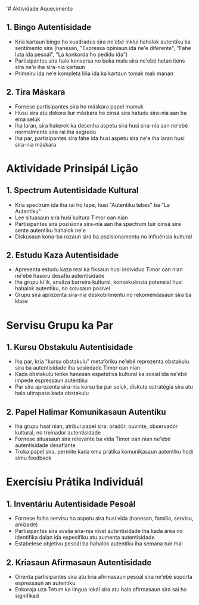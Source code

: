 '# Aktividade Aquecimento

## 1. Bingo Autentisidade

- Kria kartaun bingo ho kuadradus sira ne'ebé inklui hahalok autentiku ka sentimento sira (hanesan, "Expressa opiniaun ida ne'e diferente", "Fahe luta ida pesoál", "La konkorda ho pedidu ida")
- Partisipantes sira halo konversa no buka malu sira ne'ebé hetan itens sira ne'e iha sira-nia kartaun
- Primeiru ida ne'e kompleta liña ida ka kartaun tomak mak manan

## 2. Tira Máskara

- Fornese partisipantes sira ho máskara papel mamuk
- Husu sira atu dekora liur máskara ho oinsá sira hatudu sira-nia aan ba ema seluk
- Iha laran, sira hakerek ka desenha aspetu sira husi sira-nia aan ne'ebé normalmente sira rai iha segredu
- Iha par, partisipantes sira fahe ida husi aspetu sira ne'e iha laran husi sira-nia máskara

# Aktividade Prinsipál Lição

## 1. Spectrum Autentisidade Kultural

- Kria spectrum ida iha rai ho tape, husi "Autentiku tebes" ba "La Autentiku"
- Lee situasaun sira husi kultura Timor oan nian
- Partisipantes sira pozisiona sira-nia aan iha spectrum tuir oinsá sira sente autentiku hahalok ne'e
- Diskusaun kona-ba razaun sira ba pozisionamentu no influénsia kultural

## 2. Estudu Kaza Autentisidade

- Apresenta estudu kaza real ka fiksaun husi indivíduo Timor oan nian ne'ebé hasoru desafiu autentisidade
- Iha grupu ki'ik, analiza barreira kultural, konsekuénsia potensial husi hahalok autentiku, no solusaun posível
- Grupu sira aprezenta sira-nia deskobrimentu no rekomendasaun sira ba klase

# Servisu Grupu ka Par

## 1. Kursu Obstakulu Autentisidade

- Iha par, kria "kursu obstakulu" metafóriku ne'ebé reprezenta obstakulu sira ba autentisidade iha sosiedade Timor oan nian
- Kada obstakulu tenke hanesan espetativa kultural ka sosial ida ne'ebé impede espressaun autentiku
- Par sira aprezenta sira-nia kursu ba par seluk, diskute estratégia sira atu halo ultrapasa kada obstakulu

## 2. Papel Halimar Komunikasaun Autentiku

- Iha grupu haat nian, atribui papel sira: oradór, ouvinte, observadór kultural, no treinador autentisidade
- Fornese situasaun sira relevante ba vida Timor oan nian ne'ebé autentisidade desafiante
- Troka papel sira, permite kada ema pratika komunikasaun autentiku hodi simu feedback

# Exercísiu Prátika Individuál

## 1. Inventáriu Autentisidade Pesoál

- Fornese folha servisu ho aspetu sira husi vida (hanesan, família, servisu, amizade)
- Partisipantes sira avalia sira-nia nível autentisidade iha kada área no identifika dalan ida espesífiku atu aumenta autentisidade
- Estabelese objetivu pesoál ba hahalok autentiku iha semana tuir mai

## 2. Kriasaun Afirmasaun Autentisidade

- Orienta partisipantes sira atu kria afirmasaun pesoál sira ne'ebé suporta espressaun an autentiku
- Enkoraja uza Tetum ka língua lokál sira atu halo afirmasaun sira sai ho signifikad